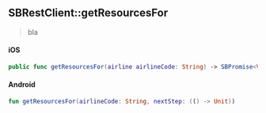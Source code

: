 ## SBRestClient::getResourcesFor

> bla

<!-- tabs:start -->

#### **iOS**

```swift
public func getResourcesFor(airline airlineCode: String) -> SBPromise<Void>
```

#### **Android**

```kotlin
fun getResourcesFor(airlineCode: String, nextStep: (() -> Unit))
```

<!-- tabs:end -->